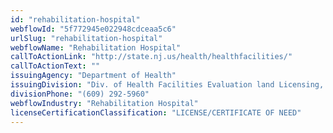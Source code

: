 ```yaml
---
id: "rehabilitation-hospital"
webflowId: "5f772945e022948cdceaa5c6"
urlSlug: "rehabilitation-hospital"
webflowName: "Rehabilitation Hospital"
callToActionLink: "http://state.nj.us/health/healthfacilities/"
callToActionText: ""
issuingAgency: "Department of Health"
issuingDivision: "Div. of Health Facilities Evaluation land Licensing, Certificate of Need and Health Care Facility Licensure"
divisionPhone: "(609) 292-5960"
webflowIndustry: "Rehabilitation Hospital"
licenseCertificationClassification: "LICENSE/CERTIFICATE OF NEED"
---
```

